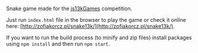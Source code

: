 Snake game made for the [js13kGames](http://2016.js13kgames.com/) competition.

Just run `index.html` file in the browser to play the game or check it online here: [http://zofiakorcz.pl/snake13k/](http://zofiakorcz.pl/snake13k/).

If you want to run the build process (to minify and zip files) install packages using `npm install` and then run `npm start`.
